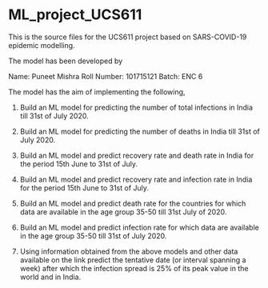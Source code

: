 # ML_project_UCS611

This is the source files for the UCS611 project based on SARS-COVID-19 epidemic modelling.

The model has been developed by 

Name: Puneet Mishra
Roll Number: 101715121
Batch: ENC 6

The model has the aim of implementing the following,

1. Build an ML model for predicting the number of total infections in India till 31st of July 2020.

2. Build an ML model for predicting the number of deaths in India till 31st of July 2020.

3. Build an ML model and predict recovery rate and death rate in India for the period 15th June to 31st of July.

4.  Build an ML model and predict recovery rate and infection rate in India for the period 15th June to 31st of July.

5. Build an ML model and predict death rate for the countries for which data are available  in the age group 35-50 till 31st July of 2020.

6. Build an ML model and predict infection rate for which data are available in the age group 35-50 till 31st of July 2020.

7. Using information obtained from the above models and other data available on the link predict the tentative date (or interval spanning a week) after which the infection spread is 25% of its peak value in the world and in India.

